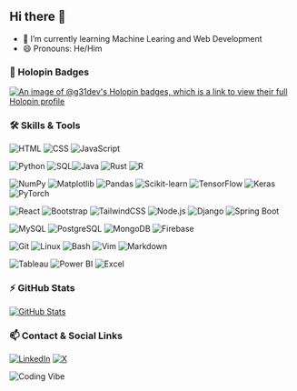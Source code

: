 ## Hi there 👋

- 🌱 I’m currently learning Machine Learing and Web Development
- 😄 Pronouns: He/Him
<!--
**G31-dev/G31-dev** is a ✨ _special_ ✨ repository because its `README.md` (this file) appears on your GitHub profile.

Here are some ideas to get you started:

- 🔭 I’m currently working on ...
- 🌱 I’m currently learning ...
- 👯 I’m looking to collaborate on ...
- 🤔 I’m looking for help with ...
- 💬 Ask me about ...
- 📫 How to reach me: ...
- 😄 Pronouns: ...
- ⚡ Fun fact: ...
-->

### 🦖 Holopin Badges
[![An image of @g31dev's Holopin badges, which is a link to view their full Holopin profile](https://holopin.me/g31dev)](https://holopin.io/@g31dev)

### 🛠️ Skills & Tools

![HTML](https://img.shields.io/badge/-HTML-E34F26?style=for-the-badge&logo=html5&logoColor=white)
![CSS](https://img.shields.io/badge/-CSS-663399?style=for-the-badge&logo=css&logoColor=white)
![JavaScript](https://img.shields.io/badge/-JavaScript-F7DF1E?style=for-the-badge&logo=javascript&logoColor=black)

![Python](https://img.shields.io/badge/-Python-3776AB?style=for-the-badge&logo=python&logoColor=white)
![SQL](https://img.shields.io/badge/-SQL-4479A1?style=for-the-badge&logo=postgresql&logoColor=white)![Java](https://img.shields.io/badge/-Java-007396?style=for-the-badge)
![Rust](https://img.shields.io/badge/-Rust-000000?style=for-the-badge&logo=rust&logoColor=white)
![R](https://img.shields.io/badge/-R-276DC3?style=for-the-badge&logo=r&logoColor=white)

![NumPy](https://img.shields.io/badge/-NumPy-013243?style=for-the-badge&logo=numpy&logoColor=white)
![Matplotlib](https://img.shields.io/badge/-Matplotlib-11557C?style=for-the-badge)
![Pandas](https://img.shields.io/badge/-Pandas-150458?style=for-the-badge&logo=pandas&logoColor=white)
![Scikit-learn](https://img.shields.io/badge/-scikit--learn-F7931E?style=for-the-badge&logo=scikit-learn&logoColor=white)
![TensorFlow](https://img.shields.io/badge/-TensorFlow-FF6F00?style=for-the-badge&logo=tensorflow&logoColor=white)
![Keras](https://img.shields.io/badge/-Keras-D00000?style=for-the-badge&logo=keras&logoColor=white)
![PyTorch](https://img.shields.io/badge/-PyTorch-EE4C2C?style=for-the-badge&logo=PyTorch&logoColor=white)

![React](https://img.shields.io/badge/-React-20232A?style=for-the-badge&logo=react&logoColor=61DAFB)
![Bootstrap](https://img.shields.io/badge/-Bootstrap-563D7C?style=for-the-badge&logo=bootstrap&logoColor=white)
![TailwindCSS](https://img.shields.io/badge/-TailwindCSS-06B6D4?style=for-the-badge&logo=tailwindcss&logoColor=white)
![Node.js](https://img.shields.io/badge/-Node.js-339933?style=for-the-badge&logo=node.js&logoColor=white)
![Django](https://img.shields.io/badge/-Django-092E20?style=for-the-badge&logo=django&logoColor=white)
![Spring Boot](https://img.shields.io/badge/-Spring_Boot-6DB33F?style=for-the-badge&logo=springboot&logoColor=white)

![MySQL](https://img.shields.io/badge/-MySQL-4479A1?style=for-the-badge&logo=mysql&logoColor=white)
![PostgreSQL](https://img.shields.io/badge/-PostgreSQL-336791?style=for-the-badge&logo=postgresql&logoColor=white)
![MongoDB](https://img.shields.io/badge/-MongoDB-47A248?style=for-the-badge&logo=mongodb&logoColor=white)
![Firebase](https://img.shields.io/badge/-Firebase-FFC400?style=for-the-badge&logo=firebase&logoColor=black)

![Git](https://img.shields.io/badge/-Git-F05032?style=for-the-badge&logo=git&logoColor=white)
![Linux](https://img.shields.io/badge/-Linux-FCC624?style=for-the-badge&logo=linux&logoColor=black)
![Bash](https://img.shields.io/badge/-Bash-4EAA25?style=for-the-badge&logo=GNU-Bash&logoColor=white)
![Vim](https://img.shields.io/badge/-Vim-019733?style=for-the-badge&logo=vim&logoColor=white)
![Markdown](https://img.shields.io/badge/-Markdown-000000?style=for-the-badge&logo=markdown&logoColor=white)

![Tableau](https://img.shields.io/badge/-Tableau-E97627?style=for-the-badge&logo=tableau&logoColor=white)
![Power BI](https://img.shields.io/badge/-Power%20BI-F2C811?style=for-the-badge&logo=microsoft-powerbi&logoColor=black)
![Excel](https://img.shields.io/badge/-Excel-217346?style=for-the-badge&logo=microsoft-excel&logoColor=white)

### ⚡ GitHub Stats
[![GitHub Stats](https://github-readme-stats.vercel.app/api?username=G31-dev)](https://github.com/anuraghazra/github-readme-stats)

<!-- [![GitHub Streak](https://streak-stats.demolab.com?user=G31-dev)](https://git.io/streak-stats) -->

<!-- [![trophy](https://github-profile-trophy.vercel.app/?username=G31-dev)](https://github.com/ryo-ma/github-profile-trophy) -->

<!-- ### 🚀 Projects
- [Project One](link) - Short description
- [Project Two](link) - Short description -->

### 📫 Contact & Social Links
[![LinkedIn](https://img.shields.io/badge/-LinkedIn-0A66C2?style=for-the-badge&logo=linkedin&logoColor=white)](https://www.linkedin.com/in/gitesh-mandawara-bbbb43388/)
[![X](https://img.shields.io/badge/-X-000000?style=for-the-badge&logo=twitter&logoColor=white)](https://x.com/GMi310)

<!-- Add a GIF for fun! -->
![Coding Vibe](https://media.giphy.com/media/H03PuVdwREB21ANkLX/giphy.gif)
